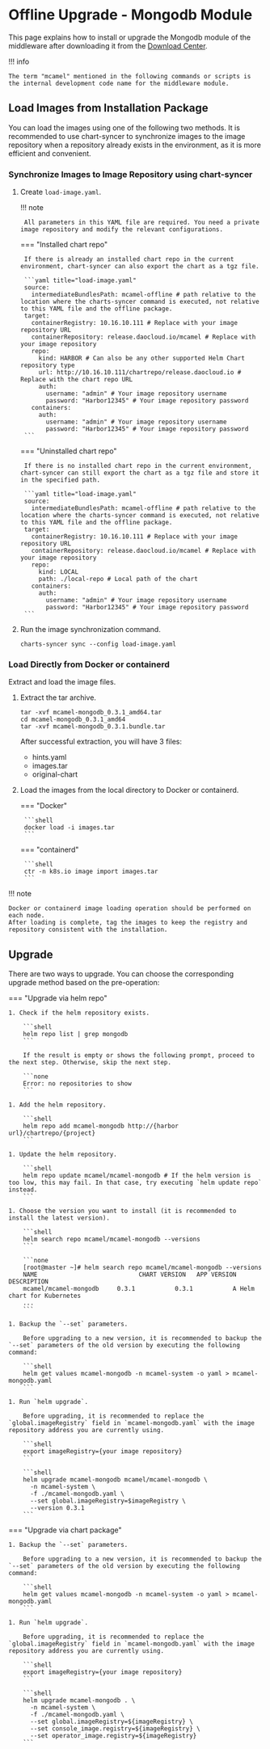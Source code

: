 # Offline Upgrade - Mongodb Module

This page explains how to install or upgrade the Mongodb module of the middleware after downloading it from the [Download Center](../../../download/index.md).

!!! info

    The term "mcamel" mentioned in the following commands or scripts is the internal development code name for the middleware module.

## Load Images from Installation Package

You can load the images using one of the following two methods. It is recommended to use chart-syncer to synchronize images to the image repository when a repository already exists in the environment, as it is more efficient and convenient.

### Synchronize Images to Image Repository using chart-syncer

1. Create `load-image.yaml`.

    !!! note

        All parameters in this YAML file are required. You need a private image repository and modify the relevant configurations.

    === "Installed chart repo"

        If there is already an installed chart repo in the current environment, chart-syncer can also export the chart as a tgz file.

        ```yaml title="load-image.yaml"
        source:
          intermediateBundlesPath: mcamel-offline # path relative to the location where the charts-syncer command is executed, not relative to this YAML file and the offline package.
        target:
          containerRegistry: 10.16.10.111 # Replace with your image repository URL
          containerRepository: release.daocloud.io/mcamel # Replace with your image repository
          repo:
            kind: HARBOR # Can also be any other supported Helm Chart repository type
            url: http://10.16.10.111/chartrepo/release.daocloud.io # Replace with the chart repo URL
            auth:
              username: "admin" # Your image repository username
              password: "Harbor12345" # Your image repository password
          containers:
            auth:
              username: "admin" # Your image repository username
              password: "Harbor12345" # Your image repository password
        ```

    === "Uninstalled chart repo"

        If there is no installed chart repo in the current environment, chart-syncer can still export the chart as a tgz file and store it in the specified path.

        ```yaml title="load-image.yaml"
        source:
          intermediateBundlesPath: mcamel-offline # path relative to the location where the charts-syncer command is executed, not relative to this YAML file and the offline package.
        target:
          containerRegistry: 10.16.10.111 # Replace with your image repository URL
          containerRepository: release.daocloud.io/mcamel # Replace with your image repository
          repo:
            kind: LOCAL
            path: ./local-repo # Local path of the chart
          containers:
            auth:
              username: "admin" # Your image repository username
              password: "Harbor12345" # Your image repository password
        ```

1. Run the image synchronization command.

    ```shell
    charts-syncer sync --config load-image.yaml
    ```

### Load Directly from Docker or containerd

Extract and load the image files.

1. Extract the tar archive.

    ```shell
    tar -xvf mcamel-mongodb_0.3.1_amd64.tar
    cd mcamel-mongodb_0.3.1_amd64
    tar -xvf mcamel-mongodb_0.3.1.bundle.tar
    ```

    After successful extraction, you will have 3 files:

    - hints.yaml
    - images.tar
    - original-chart

2. Load the images from the local directory to Docker or containerd.

    === "Docker"

        ```shell
        docker load -i images.tar
        ```

    === "containerd"

        ```shell
        ctr -n k8s.io image import images.tar
        ```

!!! note

    Docker or containerd image loading operation should be performed on each node.
    After loading is complete, tag the images to keep the registry and repository consistent with the installation.

## Upgrade

There are two ways to upgrade. You can choose the corresponding upgrade method based on the pre-operation:

=== "Upgrade via helm repo"

    1. Check if the helm repository exists.

        ```shell
        helm repo list | grep mongodb
        ```

        If the result is empty or shows the following prompt, proceed to the next step. Otherwise, skip the next step.

        ```none
        Error: no repositories to show
        ```

    1. Add the helm repository.

        ```shell
        helm repo add mcamel-mongodb http://{harbor url}/chartrepo/{project}
        ```

    1. Update the helm repository.

        ```shell
        helm repo update mcamel/mcamel-mongodb # If the helm version is too low, this may fail. In that case, try executing `helm update repo` instead.
        ```

    1. Choose the version you want to install (it is recommended to install the latest version).

        ```shell
        helm search repo mcamel/mcamel-mongodb --versions
        ```

        ```none
        [root@master ~]# helm search repo mcamel/mcamel-mongodb --versions
        NAME                            CHART VERSION   APP VERSION     DESCRIPTION               
        mcamel/mcamel-mongodb     0.3.1           0.3.1           A Helm chart for Kubernetes
        ...
        ```

    1. Backup the `--set` parameters.

        Before upgrading to a new version, it is recommended to backup the `--set` parameters of the old version by executing the following command:

        ```shell
        helm get values mcamel-mongodb -n mcamel-system -o yaml > mcamel-mongodb.yaml
        ```

    1. Run `helm upgrade`.

        Before upgrading, it is recommended to replace the `global.imageRegistry` field in `mcamel-mongodb.yaml` with the image repository address you are currently using.

        ```shell
        export imageRegistry={your image repository}
        ```

        ```shell
        helm upgrade mcamel-mongodb mcamel/mcamel-mongodb \
          -n mcamel-system \
          -f ./mcamel-mongodb.yaml \
          --set global.imageRegistry=$imageRegistry \
          --version 0.3.1
        ```

=== "Upgrade via chart package"

    1. Backup the `--set` parameters.

        Before upgrading to a new version, it is recommended to backup the `--set` parameters of the old version by executing the following command:

        ```shell
        helm get values mcamel-mongodb -n mcamel-system -o yaml > mcamel-mongodb.yaml
        ```

    1. Run `helm upgrade`.

        Before upgrading, it is recommended to replace the `global.imageRegistry` field in `mcamel-mongodb.yaml` with the image repository address you are currently using.

        ```shell
        export imageRegistry={your image repository}
        ```

        ```shell
        helm upgrade mcamel-mongodb . \
          -n mcamel-system \
          -f ./mcamel-mongodb.yaml \
          --set global.imageRegistry=${imageRegistry} \
          --set console_image.registry=${imageRegistry} \ 
          --set operator_image.registry=${imageRegistry}
        ```
